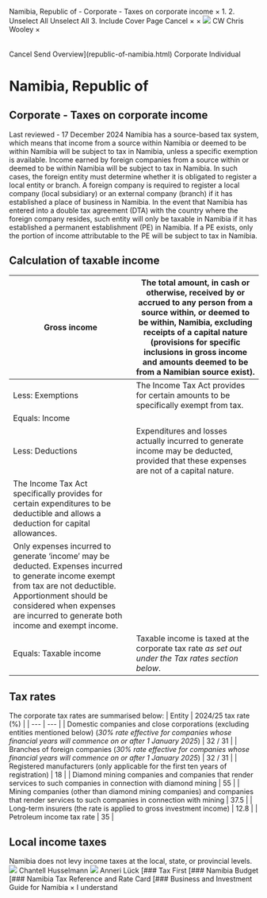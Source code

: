 Namibia, Republic of - Corporate - Taxes on corporate income
×
1.
2.
Unselect All
Unselect All
3.
Include Cover Page
Cancel
×
×
![](-/media/world-wide-tax-summaries/attachments/global---chris-wooley.ashx%3Frev=ac5e5f3223b34096b1afc2a6009c7320&revision=ac5e5f32-23b3-4096-b1af-c2a6009c7320&hash=859B7ADC84DC2CBEC9760E9E6EE7DE6D0A8BFCDF)
CW
Chris Wooley
×
######
Cancel
Send
Overview](republic-of-namibia.html)
Corporate
Individual
# Namibia, Republic of
## Corporate - Taxes on corporate income
Last reviewed - 17 December 2024
Namibia has a source-based tax system, which means that income from a source within Namibia or deemed to be within Namibia will be subject to tax in Namibia, unless a specific exemption is available.
Income earned by foreign companies from a source within or deemed to be within Namibia will be subject to tax in Namibia. In such cases, the foreign entity must determine whether it is obligated to register a local entity or branch. A foreign company is required to register a local company (local subsidiary) or an external company (branch) if it has established a place of business in Namibia.
In the event that Namibia has entered into a double tax agreement (DTA) with the country where the foreign company resides, such entity will only be taxable in Namibia if it has established a permanent establishment (PE) in Namibia. If a PE exists, only the portion of income attributable to the PE will be subject to tax in Namibia.
## Calculation of taxable income
| Gross income | The total amount, in cash or otherwise, received by or accrued to any person from a source within, or deemed to be within, Namibia, excluding receipts of a capital nature (provisions for specific inclusions in gross income and amounts deemed to be from a Namibian source exist). |
| --- | --- |
| Less: Exemptions | The Income Tax Act provides for certain amounts to be specifically exempt from tax. |
| Equals: Income |  |
| Less: Deductions | Expenditures and losses actually incurred to generate income may be deducted, provided that these expenses are not of a capital nature. |
| The Income Tax Act specifically provides for certain expenditures to be deductible and allows a deduction for capital allowances. |
| Only expenses incurred to generate ‘income’ may be deducted. Expenses incurred to generate income exempt from tax are not deductible. Apportionment should be considered when expenses are incurred to generate both income and exempt income. |
| Equals: Taxable income | Taxable income is taxed at the corporate tax rate *as set out under the Tax rates section below*. |
## Tax rates
The corporate tax rates are summarised below:
| Entity | 2024/25 tax rate (%) |
| --- | --- |
| Domestic companies and close corporations (excluding entities mentioned below) (*30% rate effective for companies whose financial years will commence on or after 1 January 2025*) | 32 / 31 |
| Branches of foreign companies (*30% rate effective for companies whose financial years will commence on or after 1 January 2025*) | 32 / 31 |
| Registered manufacturers (only applicable for the first ten years of registration) | 18 |
| Diamond mining companies and companies that render services to such companies in connection with diamond mining | 55 |
| Mining companies (other than diamond mining companies) and companies that render services to such companies in connection with mining | 37.5 |
| Long-term insurers (the rate is applied to gross investment income) | 12.8 |
| Petroleum income tax rate | 35 |
## Local income taxes
Namibia does not levy income taxes at the local, state, or provincial levels.
![](-/media/world-wide-tax-summaries/republicofnamibiachantell-husselmannnamibia--chantell-husselmannjpg20240812090717405.ashx%3Frev=0edcba9d81c84950bdec3d819ec66d9a&revision=0edcba9d-81c8-4950-bdec-3d819ec66d9a&hash=A97113980A9B4D798FB97F6F7BD9CFA7DE62FF4E)
Chantell Husselmann
![](-/media/world-wide-tax-summaries/republicofnamibiaanneri-lucknamibia--anneri-luckjpg20240812090751915.ashx%3Frev=2fde843acc854dabb4e427089100f2e8&revision=2fde843a-cc85-4dab-b4e4-27089100f2e8&hash=16CA17558AD653A265D0CF654C4ADB5D4D54E03F)
Anneri Lück
[### Tax First
[### Namibia Budget
[### Namibia Tax Reference and Rate Card
[### Business and Investment Guide for Namibia
×
I understand